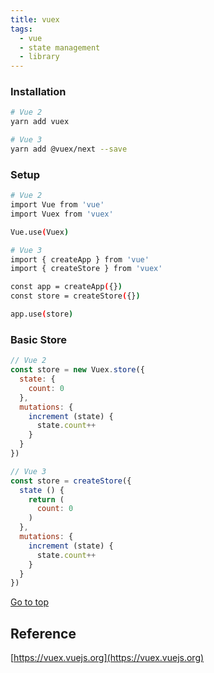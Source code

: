 ```yaml
---
title: vuex
tags:
  - vue
  - state management
  - library
---
```


### Installation

```bash
# Vue 2
yarn add vuex

# Vue 3
yarn add @vuex/next --save
```

### Setup

```bash
# Vue 2
import Vue from 'vue'
import Vuex from 'vuex'

Vue.use(Vuex)

# Vue 3
import { createApp } from 'vue'
import { createStore } from 'vuex'

const app = createApp({})
const store = createStore({})

app.use(store)
```

### Basic Store

```js
// Vue 2
const store = new Vuex.store({
  state: {
    count: 0
  },
  mutations: {
    increment (state) {
      state.count++
    }
  }
})

// Vue 3
const store = createStore({
  state () {
    return (
      count: 0
    )
  },
  mutations: {
    increment (state) {
      state.count++
    }
  }
})
```

<span class="scrolltop">[Go to top](#top)</span>

## Reference

[https://vuex.vuejs.org](https://vuex.vuejs.org)
